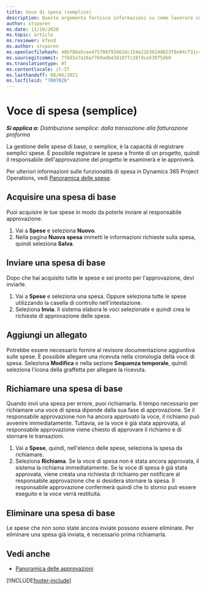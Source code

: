 ```yaml
---
title: Voce di spesa (semplice)
description: Questo argomento fornisce informazioni su come lavorare con le voci di spesa in una distribuzione semplice.
author: stsporen
ms.date: 11/19/2020
ms.topic: article
ms.reviewer: kfend
ms.author: stsporen
ms.openlocfilehash: 48bf86a5cee475708f93462dc154e21b36240023f0a94cf31c49e9a096951736
ms.sourcegitcommit: 7f8d1e7a16af769adb43d1877c28fdce53975db8
ms.translationtype: HT
ms.contentlocale: it-IT
ms.lasthandoff: 08/06/2021
ms.locfileid: "7007826"
---
```

# <a name="expense-entry-lite"></a>Voce di spesa (semplice)

_**Si applica a:** Distribuzione semplice: dalla transazione alla fatturazione proforma_

La gestione delle spese di base, o semplice, è la capacità di registrare semplici spese. È possibile registrare le spese a fronte di un progetto, quindi il responsabile dell'approvazione del progetto le esaminerà e le approverà.

Per ulteriori informazioni sulle funzionalità di spesa in Dynamics 365 Project Operations, vedi [Panoramica delle spese](expense-overview.md).

## <a name="capture-a-basic-expense"></a>Acquisire una spesa di base

Puoi acquisire le tue spese in modo da poterle inviare al responsabile approvazione.

1. Vai a **Spese** e seleziona **Nuovo**.
2. Nella pagina **Nuova spesa** immetti le informazioni richieste sulla spesa, quindi seleziona **Salva**.

## <a name="submit-a-basic-expense"></a>Inviare una spesa di base

Dopo che hai acquisito tutte le spese e sei pronto per l'approvazione, devi inviarle.

1. Vai a **Spese** e seleziona una spesa. Oppure seleziona tutte le spese utilizzando la casella di controllo nell'intestazione.
2. Seleziona **Invia**. Il sistema elabora le voci selezionate e quindi crea le richieste di approvazione delle spese.

## <a name="add-an-attachment"></a>Aggiungi un allegato

Potrebbe essere necessario fornire al revisore documentazione aggiuntiva sulle spese. È possibile allegare una ricevuta nella cronologia della voce di spesa. Seleziona **Modifica** e nella sezione **Sequenza temporale**, quindi seleziona l'icona della graffetta per allegare la ricevuta.

## <a name="recall-a-basic-expense"></a>Richiamare una spesa di base

Quando invii una spesa per errore, puoi richiamarla. Il tempo necessario per richiamare una voce di spesa dipende dalla sua fase di approvazione.  Se il responsabile approvazione non ha ancora approvato la voce, il richiamo può avvenire immediatamente. Tuttavia, se la voce è già stata approvata, al responsabile approvazione viene chiesto di approvare il richiamo e di stornare le transazioni.

1. Vai a **Spese**, quindi, nell'elenco delle spese, seleziona la spesa da richiamare.
2. Seleziona **Richiama**. Se la voce di spesa non è stata ancora approvata, il sistema la richiama immediatamente. Se la voce di spesa è già stata approvata, viene creata una richiesta di richiamo per notificare al responsabile approvazione che si desidera stornare la spesa. Il responsabile approvazione confermerà quindi che lo storno può essere eseguito e la voce verrà restituita.

## <a name="delete-a-basic-expense"></a>Eliminare una spesa di base

Le spese che non sono state ancora inviate possono essere eliminate. Per eliminare una spesa già inviata, è necessario prima richiamarla.

## <a name="see-also"></a>Vedi anche

- [Panoramica delle approvazioni](../approvals/approvals-overview.md)


[!INCLUDE[footer-include](../includes/footer-banner.md)]
